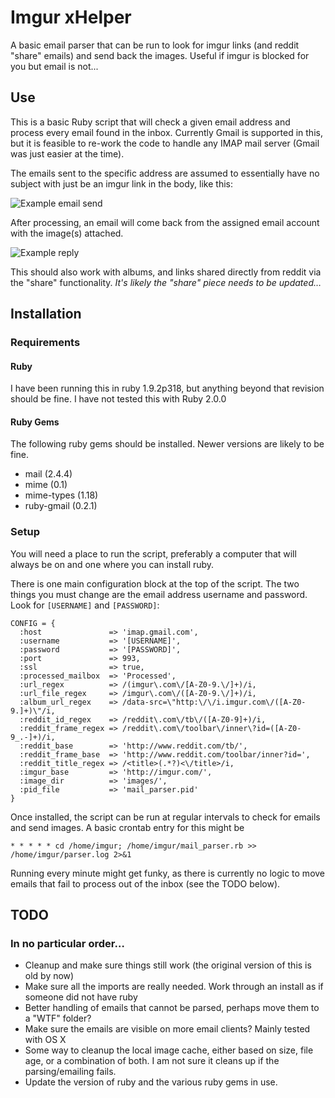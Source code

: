 Imgur xHelper
============

A basic email parser that can be run to look for imgur links (and reddit "share" emails) and send back the images. Useful if imgur is blocked for you but email is not...

Use
---

This is a basic Ruby script that will check a given email address and process every email found in the inbox. Currently Gmail is supported in this, but it is feasible to re-work the code to handle any IMAP mail server (Gmail was just easier at the time).

The emails sent to the specific address are assumed to essentially have no subject with just be an imgur link in the body, like this:

![Example email send](http://i.imgur.com/iEEZQ0r.png?1 "Example email send")
 
After processing, an email will come back from the assigned email account with the image(s) attached.

![Example reply](http://i.imgur.com/EXtad7v.png?1 "Example reply")


This should also work with albums, and links shared directly from reddit via the "share" functionality. *It's likely the "share" piece needs to be updated…*

Installation
------------

### Requirements

#### Ruby
I have been running this in ruby 1.9.2p318, but anything beyond that revision should be fine. I have not tested this with Ruby 2.0.0

#### Ruby Gems
The following ruby gems should be installed. Newer versions are likely to be fine.

* mail (2.4.4)
* mime (0.1)
* mime-types (1.18)
* ruby-gmail (0.2.1)


### Setup
You will need a place to run the script, preferably a computer that will always be on and one where you can install ruby. 

There is one main configuration block at the top of the script. The two things you must change are the email address username and password. Look for `[USERNAME]` and `[PASSWORD]`:

```
CONFIG = {
  :host               => 'imap.gmail.com',
  :username           => '[USERNAME]',
  :password           => '[PASSWORD]',
  :port               => 993,
  :ssl                => true,
  :processed_mailbox  => 'Processed',
  :url_regex          => /(imgur\.com\/[A-Z0-9.\/]+)/i,
  :url_file_regex     => /imgur\.com\/([A-Z0-9.\/]+)/i,
  :album_url_regex    => /data-src=\"http:\/\/i.imgur.com\/([A-Z0-9.]+)\"/i,
  :reddit_id_regex    => /reddit\.com\/tb\/([A-Z0-9]+)/i,
  :reddit_frame_regex => /reddit\.com\/toolbar\/inner\?id=([A-Z0-9_.-]+)/i,
  :reddit_base        => 'http://www.reddit.com/tb/',
  :reddit_frame_base  => 'http://www.reddit.com/toolbar/inner?id=',
  :reddit_title_regex => /<title>(.*?)<\/title>/i,
  :imgur_base         => 'http://imgur.com/',
  :image_dir          => 'images/',
  :pid_file           => 'mail_parser.pid'
}
```

Once installed, the script can be run at regular intervals to check for emails and send images. A basic crontab entry for this might be

```
* * * * * cd /home/imgur; /home/imgur/mail_parser.rb >> /home/imgur/parser.log 2>&1
```

Running every minute might get funky, as there is currently no logic to move emails that fail to process out of the inbox (see the TODO below).

TODO
----
### In no particular order…

* Cleanup and make sure things still work (the original version of this is old by now)
* Make sure all the imports are really needed. Work through an install as if someone did not have ruby
* Better handling of emails that cannot be parsed, perhaps move them to a "WTF" folder?
* Make sure the emails are visible on more email clients? Mainly tested with OS X
* Some way to cleanup the local image cache, either based on size, file age, or a combination of both. I am not sure it cleans up if the parsing/emailing fails.
* Update the version of ruby and the various ruby gems in use.
